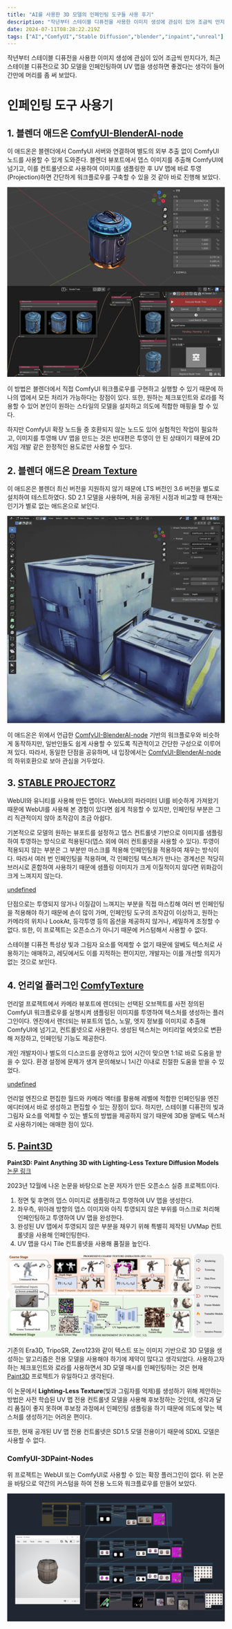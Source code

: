 ```yaml
---
title: "AI를 사용한 3D 모델의 인페인팅 도구들 사용 후기"
description: "작년부터 스테이블 디퓨전을 사용한 이미지 생성에 관심이 있어 조금씩 만지다가, 최근 스테이블 디퓨전으로 3D 모델을 인페인팅하여 UV 맵을 생성하면 좋겠다는 생각이 들어 간만에 머리를 좀 써 보았다."
date: 2024-07-11T08:28:22.219Z
tags: ["AI","ComfyUI","Stable Diffusion","blender","inpaint","unreal"]
---
```

작년부터 스테이블 디퓨전을 사용한 이미지 생성에 관심이 있어 조금씩 만지다가, 최근 스테이블 디퓨전으로 3D 모델을 인페인팅하여 UV 맵을 생성하면 좋겠다는 생각이 들어 간만에 머리를 좀 써 보았다.

# 인페인팅 도구 사용기

## 1. 블렌더 애드온 [ComfyUI-BlenderAI-node](https://github.com/AIGODLIKE/ComfyUI-BlenderAI-node)

이 애드온은 블렌더에서 ComfyUI 서버와 연결하여 별도의 외부 추출 없이 ComfyUI 노드를 사용할 수 있게 도와준다. 블렌더 뷰포트에서 뎁스 이미지를 추출해 ComfyUI에 넘기고, 이를 컨트롤넷으로 사용하여 이미지를 샘플링한 후 UV 맵에 바로 투영(Projection)하면 간단하게 워크플로우를 구축할 수 있을 것 같아 바로 진행해 보았다.

![](/images/277b419a-d42c-4e11-958f-a9abebc1be6f-image.png)


이 방법은 블렌더에서 직접 ComfyUI 워크플로우를 구현하고 실행할 수 있기 때문에 하나의 앱에서 모든 처리가 가능하다는 장점이 있다. 또한, 원하는 체크포인트와 로라를 적용할 수 있어 본인이 원하는 스타일의 모델을 설치하고 의도에 적합한 매핑을 할 수 있다.  

하지만 ComfyUI 확장 노드들 중 호환되지 않는 노드도 있어 실험적인 작업이 필요하고, 이미지를 투영해 UV 맵을 만드는 것은 반대편은 투영이 안 된 상태이기 때문에 2D 게임 개발 같은 한정적인 용도로만 사용할 수 있다.

## 2. 블렌더 애드온 [Dream Texture](https://github.com/carson-katri/dream-textures)

이 애드온은 블렌더 최신 버전을 지원하지 않기 때문에 LTS 버전인 3.6 버전을 별도로 설치하여 테스트하였다. SD 2.1 모델을 사용하며, 처음 공개된 시점과 비교할 때 현재는 인기가 별로 없는 애드온으로 보인다. 

![](/images/9efc8067-ce3f-42f5-81bc-39b4a225fdb3-image.png)

이 애드온은 위에서 언급한 [ComfyUI-BlenderAI-node](https://github.com/AIGODLIKE/ComfyUI-BlenderAI-node) 기반의 워크플로우와 비슷하게 동작하지만, 일반인들도 쉽게 사용할 수 있도록 직관적이고 간단한 구성으로 이루어져 있다. 따라서, 동일한 단점을 공유하며, 내 입장에서는 [ComfyUI-BlenderAI-node](https://github.com/AIGODLIKE/ComfyUI-BlenderAI-node)의 하위호환으로 보아 관심을 거두었다.

## 3. [STABLE PROJECTORZ](https://stableprojectorz.com/lessons-and-videos/)

WebUI와 유니티를 사용해 만든 앱이다. WebUI의 파라미터 UI를 비슷하게 가져왔기 때문에 WebUI를 사용해 본 경험이 있다면 쉽게 적응할 수 있지만, 인페인팅 부분은 그리 직관적이지 않아 조작감이 조금 아쉽다. 

기본적으로 모델의 원하는 뷰포트를 설정하고 뎁스 컨트롤넷 기반으로 이미지를 샘플링하여 투영하는 방식으로 적용된다(뎁스 외에 여러 컨트롤넷을 사용할 수 있다). 투영이 적용되지 않는 부분은 그 부분만 마스크를 적용해 인페인팅을 적용하여 채우는 방식이다. 따라서 여러 번 인페인팅을 적용하며, 각 인페인팅 텍스처가 만나는 경계선은 적당히 브러시로 혼합하여 사용하기 때문에 샘플링 이미지가 크게 이질적이지 않다면 위화감이 크게 느껴지지 않는다.

[undefined](https://youtu.be/zUaWtvfuGAg)

단점으로는 투영되지 않거나 이질감이 느껴지는 부분을 직접 마스킹해 여러 번 인페인팅을 적용해야 하기 때문에 손이 많이 가며, 인페인팅 도구의 조작감이 이상하고, 원하는 카메라의 위치나 LookAt, 등각투영 등의 옵션을 제공하지 않거나, 세밀하게 조정할 수 없다. 또한, 이 프로젝트는 오픈소스가 아니기 때문에 커스텀해서 사용할 수 없다. 

스테이블 디퓨전 특성상 빛과 그림자 요소를 억제할 수 없기 때문에 알베도 텍스처로 사용하기는 애매하고, 레딧에서도 이를 지적하는 편이지만, 개발자는 이를 개선할 의지가 없는 것으로 보인다.

## 4. 언리얼 플러그인 [ComfyTexture](https://github.com/AlexanderDzhoganov/ComfyTextures)

언리얼 프로젝트에서 카메라 뷰포트에 렌더되는 선택된 오브젝트를 사전 정의된 ComfyUI 워크플로우를 실행시켜 샘플링된 이미지를 투영하여 텍스처를 생성하는 플러그인이다. 엔진에서 렌더되는 뷰포트의 뎁스, 노말, 엣지 정보를 이미지로 추출해 ComfyUI에 넘기고, 컨트롤넷으로 사용한다. 생성된 텍스처는 머티리얼 에셋으로 변환해 저장하고, 인페인팅 기능도 제공한다. 

개인 개발자이나 별도의 디스코드를 운영하고 있어 시간이 맞으면 1:1로 바로 도움을 받을 수 있다. 환경 설정에 문제가 생겨 문의해보니 1시간 이내로 친절한 도움을 받을 수 있었다.  

[undefined](https://youtu.be/nF2EO0HlamE)

언리얼 엔진으로 편집한 월드와 카메라 액터를 활용해 레벨에 적합한 인페인팅을 엔진 에디터에서 바로 생성하고 편집할 수 있는 장점이 있다. 하지만, 스테이블 디퓨전의 빛과 그림자 요소를 억제할 수 있는 별도의 방법을 제공하지 않기 때문에 3D용 알베도 텍스처로 사용하기에는 애매한 점이 있다.

## 5. [Paint3D](https://github.com/OpenTexture/Paint3D)

**Paint3D: Paint Anything 3D with Lighting-Less Texture Diffusion Models**
[논문 링크](https://arxiv.org/pdf/2312.13913)

2023년 12월에 나온 논문을 바탕으로 논문 저자가 만든 오픈소스 실증 프로젝트이다.

1. 정면 및 후면의 뎁스 이미지로 샘플링하고 투영하여 UV 맵을 생성한다.
2. 좌우측, 위아래 방향의 뎁스 이미지와 아직 투영되지 않은 부위를 마스크로 처리해 인페인팅하고 투영하여 UV 맵을 완성한다.
3. 완성된 UV 맵에서 투영되지 않은 부분을 채우기 위해 특별히 제작된 UVMap 컨트롤넷을 사용해 인페인팅한다.
4. UV 맵을 다시 Tile 컨트롤넷을 사용해 품질을 높인다. 

![](/images/2411b896-c08c-4abd-8547-728e4bc1e883-image.png)


기존의 Era3D, TripoSR, Zero123와 같이 텍스트 또는 이미지 기반으로 3D 모델을 생성하는 알고리즘은 전용 모델을 사용해야 하기에 제약이 많다고 생각되었다. 사용하고자 하는 체크포인트와 로라를 사용하면서 3D 모델 매시를 인페인팅하는 것은 현재 [Paint3D](https://github.com/OpenTexture/Paint3D) 프로젝트가 유일하다고 생각된다.

이 논문에서 **Lighting-Less Texture**(빛과 그림자를 억제)를 생성하기 위해 제안하는 방법은 사전 학습된 UV 맵 전용 컨트롤넷 모델을 사용해 후보정하는 것인데, 생각과 달리 품질이 좋지 못하며 후보정 과정에서 인페인팅 샘플링을 하기 때문에 의도에 맞는 텍스처를 생성하기는 어려운 편이다. 

또한, 현재 공개된 UV 맵 전용 컨트롤넷은 SD1.5 모델 전용이기 때문에 SDXL 모델은 사용할 수 없다.

### ComfyUI-3DPaint-Nodes

위 프로젝트는 WebUI 또는 ComfyUI로 사용할 수 있는 확장 플러그인이 없다. 위 논문을 바탕으로 약간의 커스텀을 하여 전용 노드와 워크플로우를 만들어 보았다.

![](/images/baafea16-07f5-43ea-a458-3ef216316344-image.png)

